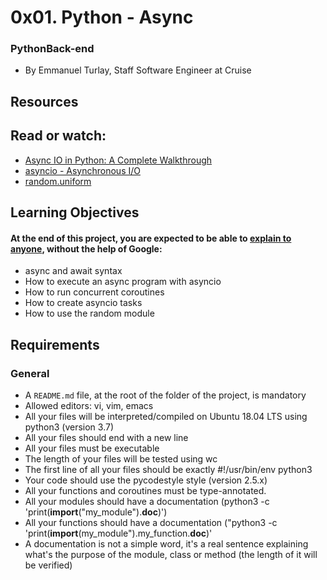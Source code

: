 # 0x01. Python - Async

### PythonBack-end
+ By Emmanuel Turlay, Staff Software Engineer at Cruise
## Resources
## Read or watch:

+ [Async IO in Python: A Complete Walkthrough](https://realpython.com/async-io-python/)
+ [asyncio - Asynchronous I/O](https://docs.python.org/3/library/asyncio.html)
+ [random.uniform](https://docs.python.org/3/library/random.html#random.uniform)

## Learning Objectives

#### At the end of this project, you are expected to be able to [explain to anyone](https://fs.blog/feynman-learning-technique/), __without the help of Google:__
+ async and await syntax
+ How to execute an async program with asyncio
+ How to run concurrent coroutines
+ How to create asyncio tasks
+ How to use the random module

## Requirements

### General
+ A `README.md` file, at the root of the folder of the project, is mandatory
+ Allowed editors: vi, vim, emacs
+ All your files will be interpreted/compiled on Ubuntu 18.04 LTS using python3 (version 3.7)
+ All your files should end with a new line
+ All your files must be executable
+ The length of your files will be tested using wc
+ The first line of all your files should be exactly #!/usr/bin/env python3
+ Your code should use the pycodestyle style (version 2.5.x)
+ All your functions and coroutines must be type-annotated.
+ All your modules should have a documentation (python3 -c 'print(__import__("my_module").__doc__)')
+ All your functions should have a documentation ("python3 -c 'print(__import__(my_module").my_function.__doc__)'
+ A documentation is not a simple word, it's a real sentence explaining what's the purpose of the module, class or method (the length of 
  it will be verified)
